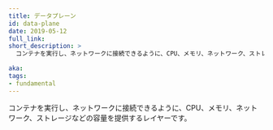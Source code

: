 ```yaml
---
title: データプレーン
id: data-plane
date: 2019-05-12
full_link:
short_description: >
  コンテナを実行し、ネットワークに接続できるように、CPU、メモリ、ネットワーク、ストレージなどのキャパシティを提供するレイヤーです。

aka:
tags:
- fundamental
---
```

  コンテナを実行し、ネットワークに接続できるように、CPU、メモリ、ネットワーク、ストレージなどの容量を提供するレイヤーです。
